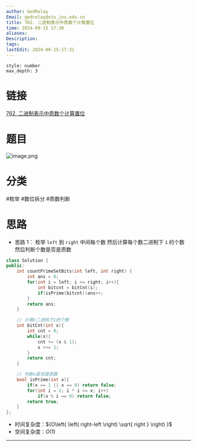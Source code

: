 ```yaml
---
author: GedRelay
Email: gedrelay@stu.jnu.edu.cn
title: 762. 二进制表示中质数个计算置位
time: 2024-09-15 17:30
aliases: 
Description: 
tags: 
lastEdit: 2024-09-15-17:31
---
```


```toc
style: number
max_depth: 3
```

# 链接
[762. 二进制表示中质数个计算置位](https://leetcode.cn/problems/prime-number-of-set-bits-in-binary-representation/) 

# 题目
![image.png](https://ged-pic-bed.oss-cn-guangzhou.aliyuncs.com/img/202409151730886.png)


# 分类
#枚举 #数位拆分 #质数判断

# 思路
- 思路 1：
枚举 `left` 到 `right` 中间每个数
然后计算每个数二进制下 `1` 的个数
然后判断个数是否是质数


```cpp
class Solution {
public:
    int countPrimeSetBits(int left, int right) {
        int ans = 0;
        for(int i = left; i <= right; i++){
            int bitcnt = bitCnt(i);
            if(isPrime(bitcnt))ans++;
        }
        return ans;
    }

    // 计算x二进制下1的个数
    int bitCnt(int x){
        int cnt = 0;
        while(x){
            cnt += (x & 1);
            x >>= 1;
        }
        return cnt;
    }

    // 判断x是否是质数
    bool isPrime(int x){
        if(x == 1 || x == 0) return false;
        for(int i = 2; i * i <= x; i++)
            if(x % i == 0) return false;
        return true;
    }
};
```


- 时间复杂度：${O\left( \left( right-left \right) \sqrt{ right }  \right)  }$ 
- 空间复杂度：${O\left( 1 \right)  }$ 


---

